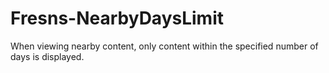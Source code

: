 # Fresns-NearbyDaysLimit
When viewing nearby content, only content within the specified number of days is displayed.
